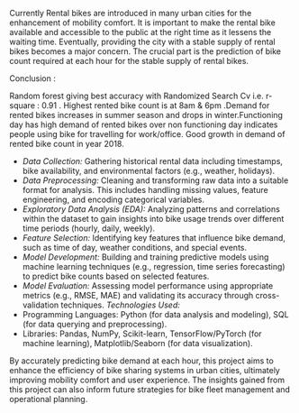 Currently Rental bikes are introduced in many urban cities for the enhancement of mobility comfort. It is important to make the rental bike available and accessible to the public at the right time as it lessens the waiting time. Eventually, providing the city with a stable supply of rental bikes becomes a major concern. The crucial part is the prediction of bike count required at each hour for the stable supply of rental bikes.

Conclusion :

Random forest giving best accuracy with Randomized Search Cv i.e. r-square : 0.91 . Highest rented bike count is at 8am & 6pm .Demand for rented bikes increases in summer season and drops in winter.Functioning day has high demand of rented bikes over non functioning day indicates people using bike for travelling for work/office. Good growth in demand of rented bike count in year 2018.
- *Data Collection:* Gathering historical rental data including timestamps, bike availability, and environmental factors (e.g., weather, holidays).
- *Data Preprocessing:* Cleaning and transforming raw data into a suitable format for analysis. This includes handling missing values, feature engineering, and encoding categorical variables.
- *Exploratory Data Analysis (EDA):* Analyzing patterns and correlations within the dataset to gain insights into bike usage trends over different time periods (hourly, daily, weekly).
- *Feature Selection:* Identifying key features that influence bike demand, such as time of day, weather conditions, and special events.
- *Model Development:* Building and training predictive models using machine learning techniques (e.g., regression, time series forecasting) to predict bike counts based on selected features.
- *Model Evaluation:* Assessing model performance using appropriate metrics (e.g., RMSE, MAE) and validating its accuracy through cross-validation techniques.
  *Technologies Used:*
- Programming Languages: Python (for data analysis and modeling), SQL (for data querying and preprocessing).
- Libraries: Pandas, NumPy, Scikit-learn, TensorFlow/PyTorch (for machine learning), Matplotlib/Seaborn (for data visualization).

By accurately predicting bike demand at each hour, this project aims to enhance the efficiency of bike sharing systems in urban cities, ultimately improving mobility comfort and user experience. The insights gained from this project can also inform future strategies for bike fleet management and operational planning.


